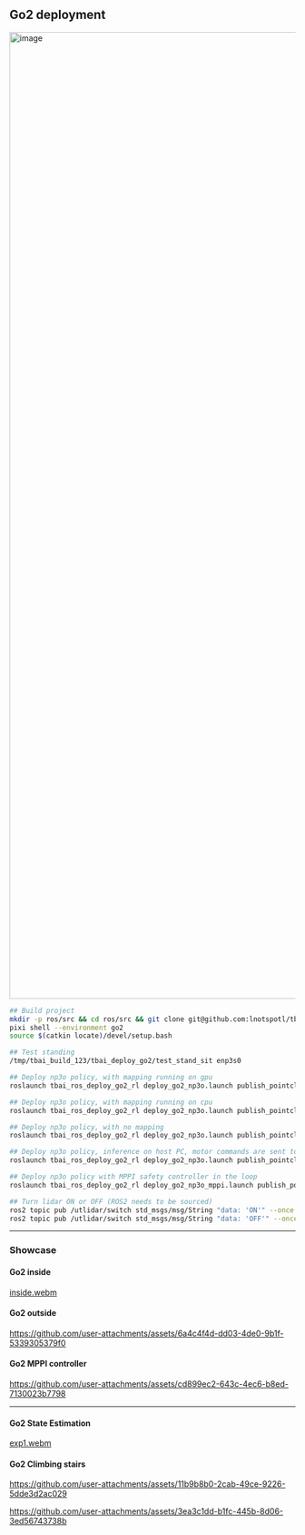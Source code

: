 ## Go2 deployment

<img width="2859" height="1701" alt="image" src="https://github.com/user-attachments/assets/e6f5414e-9087-48f7-adfd-0ae20dad446a" />

```bash
## Build project
mkdir -p ros/src && cd ros/src && git clone git@github.com:lnotspotl/tbai_ros.git --recursive && cd tbai_ros && just fresh-install-go2
pixi shell --environment go2
source $(catkin locate)/devel/setup.bash

## Test standing
/tmp/tbai_build_123/tbai_deploy_go2/test_stand_sit enp3s0

## Deploy np3o policy, with mapping running on gpu
roslaunch tbai_ros_deploy_go2_rl deploy_go2_np3o.launch publish_pointcloud:=true mapping_device:=gpu

## Deploy np3o policy, with mapping running on cpu
roslaunch tbai_ros_deploy_go2_rl deploy_go2_np3o.launch publish_pointcloud:=true mapping_device:=gpu

## Deploy np3o policy, with no mapping
roslaunch tbai_ros_deploy_go2_rl deploy_go2_np3o.launch publish_pointcloud:=false mapping_device:=none

## Deploy np3o policy, inference on host PC, motor commands are sent to the robot from host PC
roslaunch tbai_ros_deploy_go2_rl deploy_go2_np3o.launch publish_pointcloud:=false mapping_device:=none network_interface:=enp3s0 run_rviz:=true

## Deploy np3o policy with MPPI safety controller in the loop
roslaunch tbai_ros_deploy_go2_rl deploy_go2_np3o_mppi.launch publish_pointcloud:=false mapping_device:=none network_interface:=enp3s0 run_rviz:=true

## Turn lidar ON or OFF (ROS2 needs to be sourced)
ros2 topic pub /utlidar/switch std_msgs/msg/String "data: 'ON'" --once
ros2 topic pub /utlidar/switch std_msgs/msg/String "data: 'OFF'" --once
```

---

### Showcase

#### Go2 inside
[inside.webm](https://github.com/user-attachments/assets/b9745931-9766-4b03-9376-f104ce9f3f54)

#### Go2 outside
https://github.com/user-attachments/assets/6a4c4f4d-dd03-4de0-9b1f-5339305379f0

#### Go2 MPPI controller


https://github.com/user-attachments/assets/cd899ec2-643c-4ec6-b8ed-7130023b7798

---

#### Go2 State Estimation

[exp1.webm](https://github.com/user-attachments/assets/23d6d89a-2e1f-422d-bcd9-e3535efcabc2)

#### Go2 Climbing stairs

https://github.com/user-attachments/assets/11b9b8b0-2cab-49ce-9226-5dde3d2ac029



https://github.com/user-attachments/assets/3ea3c1dd-b1fc-445b-8d06-3ed56743738b

